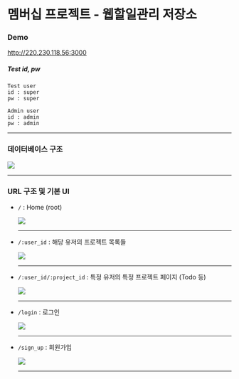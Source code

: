 # 멤버십 프로젝트 - 웹할일관리 저장소

### Demo
http://220.230.118.56:3000

##### Test id, pw
```
Test user
id : super
pw : super

Admin user
id : admin
pw : admin
```


---
### 데이터베이스 구조

![](https://i.imgur.com/XWhvFJ1.png)

---



### URL 구조 및 기본 UI

- `/` : Home (root)

  ![](https://i.imgur.com/LgbPNAO.png)

  ---

- `/:user_id` : 해당 유저의 프로젝트 목록들

  ![](https://i.imgur.com/ZvXUuqJ.png)

  ---

- `/:user_id/:project_id` : 특정 유저의 특정 프로젝트 페이지 (Todo 등)

  ![](https://i.imgur.com/upRKbc5.png)

  ---

  

- `/login` : 로그인

  ![](https://i.imgur.com/bSdDFaZ.png)

  ---

- `/sign_up` : 회원가입

  ![](https://i.imgur.com/I4SkiQL.png)

  ---

  




